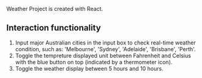 Weather Project is created with React.
## Interaction functionality
1. Input major Australian cities in the input box to check real-time weather condition, such as: 'Melbourne', 'Sydney', 'Adelaide', 'Brisbane', 'Perth'.
2. Toggle the tempreture displayed unit between Fahrenheit and Celsius with the blue button on top (indicated by a thermometer icon).
3. Toggle the weather display between 5 hours and 10 hours.
